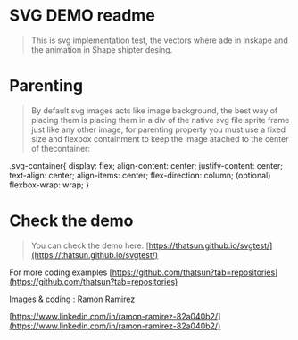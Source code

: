 # SVG DEMO readme

>This is svg implementation test, the vectors where ade in inskape and the animation in Shape shipter desing.


# Parenting

>By default svg images acts like image background, the best way of placing them is placing them in a div of the native svg file sprite frame just like any other image, for parenting property you must use a fixed size and flexbox containment to keep the image atached to the center of thecontainer:

.svg-container{
display: flex;
align-content: center;
justify-content: center;
text-align: center;
align-items: center;
flex-direction: column;
(optional) flexbox-wrap: wrap;
}

# Check the demo

>You can check the demo  here:
[https://thatsun.github.io/svgtest/](https://thatsun.github.io/svgtest/)

For more coding examples
[https://github.com/thatsun?tab=repositories](https://github.com/thatsun?tab=repositories)

Images & coding : Ramon Ramirez

[https://www.linkedin.com/in/ramon-ramirez-82a040b2/](https://www.linkedin.com/in/ramon-ramirez-82a040b2/)
